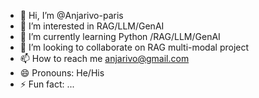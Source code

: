 - 👋 Hi, I’m @Anjarivo-paris
- 👀 I’m interested in RAG/LLM/GenAI
- 🌱 I’m currently learning Python /RAG/LLM/GenAI
- 💞️ I’m looking to collaborate on RAG multi-modal project
- 📫 How to reach me anjarivo@gmail.com
- 😄 Pronouns: He/His
- ⚡ Fun fact: ...

<!---
Anjarivo-paris/Anjarivo-paris is a ✨ special ✨ repository because its `README.md` (this file) appears on your GitHub profile.
You can click the Preview link to take a look at your changes.
--->
